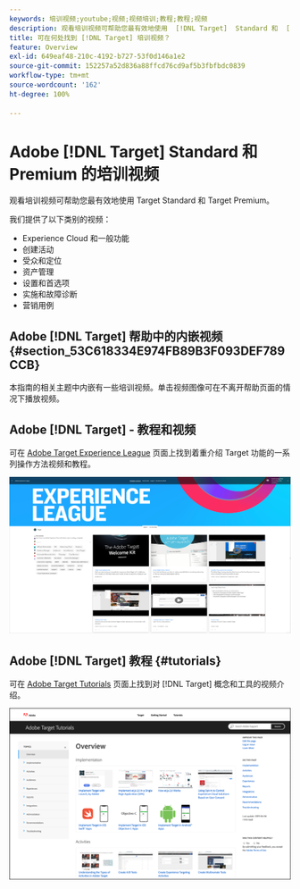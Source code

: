 ```yaml
---
keywords: 培训视频;youtube;视频;视频培训;教程;教程;视频
description: 观看培训视频可帮助您最有效地使用  [!DNL Target]  Standard 和  [!DNL Target]  Premium。
title: 可在何处找到 [!DNL Target] 培训视频？
feature: Overview
exl-id: 649eaf48-210c-4192-b727-53f0d146a1e2
source-git-commit: 152257a52d836a88ffcd76cd9af5b3fbfbdc0839
workflow-type: tm+mt
source-wordcount: '162'
ht-degree: 100%

---
```


# Adobe [!DNL Target] Standard 和 Premium 的培训视频

观看培训视频可帮助您最有效地使用 Target Standard 和 Target Premium。

我们提供了以下类别的视频：

* Experience Cloud 和一般功能
* 创建活动
* 受众和定位
* 资产管理
* 设置和首选项
* 实施和故障诊断
* 营销用例

## Adobe [!DNL Target] 帮助中的内嵌视频 {#section_53C618334E974FB89B3F093DEF789CCB}

本指南的相关主题中内嵌有一些培训视频。单击视频图像可在不离开帮助页面的情况下播放视频。

## Adobe [!DNL Target] - 教程和视频

可在 [Adobe Target Experience League](https://guided.adobe.com/#recommended/solutions/target) 页面上找到着重介绍 Target 功能的一系列操作方法视频和教程。

![Experience League 视频](/help/main/c-intro/assets/experience-league.png)

## Adobe [!DNL Target] 教程 {#tutorials}

可在 [Adobe Target Tutorials](https://experienceleague.adobe.com/docs/target-learn/tutorials/overview.html?lang=zh-Hans) 页面上找到对 [!DNL Target] 概念和工具的视频介绍。

![Adobe Target 教程](/help/main/c-intro/assets/adobe-target-tutorials-new.png)
